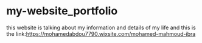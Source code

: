 # my-website_portfolio
this website is talking about my information and details of my life and this is the link:https://mohamedabdou7790.wixsite.com/mohamed-mahmoud-ibra
